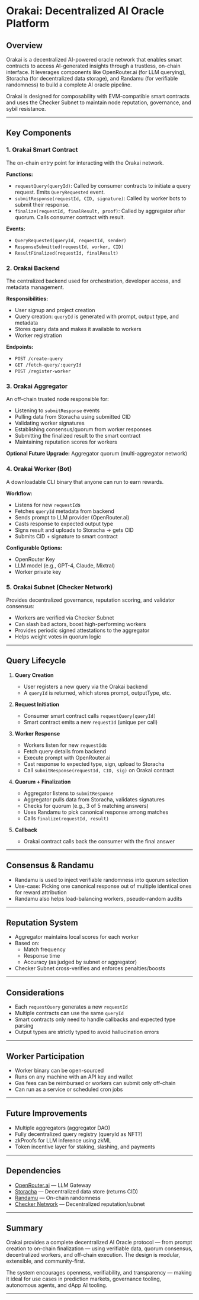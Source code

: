 # Orakai: Decentralized AI Oracle Platform

## Overview
Orakai is a decentralized AI-powered oracle network that enables smart contracts to access AI-generated insights through a trustless, on-chain interface. It leverages components like OpenRouter.ai (for LLM querying), Storacha (for decentralized data storage), and Randamu (for verifiable randomness) to build a complete AI oracle pipeline.

Orakai is designed for composability with EVM-compatible smart contracts and uses the Checker Subnet to maintain node reputation, governance, and sybil resistance.

---

## Key Components

### 1. Orakai Smart Contract
The on-chain entry point for interacting with the Orakai network.

**Functions:**
- `requestQuery(queryId)`: Called by consumer contracts to initiate a query request. Emits `QueryRequested` event.
- `submitResponse(requestId, CID, signature)`: Called by worker bots to submit their response.
- `finalize(requestId, finalResult, proof)`: Called by aggregator after quorum. Calls consumer contract with result.

**Events:**
- `QueryRequested(queryId, requestId, sender)`
- `ResponseSubmitted(requestId, worker, CID)`
- `ResultFinalized(requestId, finalResult)`

### 2. Orakai Backend
The centralized backend used for orchestration, developer access, and metadata management.

**Responsibilities:**
- User signup and project creation
- Query creation: `queryId` is generated with prompt, output type, and metadata
- Stores query data and makes it available to workers
- Worker registration

**Endpoints:**
- `POST /create-query`
- `GET /fetch-query/:queryId`
- `POST /register-worker`

### 3. Orakai Aggregator
An off-chain trusted node responsible for:
- Listening to `submitResponse` events
- Pulling data from Storacha using submitted CID
- Validating worker signatures
- Establishing consensus/quorum from worker responses
- Submitting the finalized result to the smart contract
- Maintaining reputation scores for workers

**Optional Future Upgrade:** Aggregator quorum (multi-aggregator network)

### 4. Orakai Worker (Bot)
A downloadable CLI binary that anyone can run to earn rewards.

**Workflow:**
- Listens for new `requestId`s
- Fetches `queryId` metadata from backend
- Sends prompt to LLM provider (OpenRouter.ai)
- Casts response to expected output type
- Signs result and uploads to Storacha → gets CID
- Submits CID + signature to smart contract

**Configurable Options:**
- OpenRouter Key
- LLM model (e.g., GPT-4, Claude, Mixtral)
- Worker private key

### 5. Orakai Subnet (Checker Network)
Provides decentralized governance, reputation scoring, and validator consensus:
- Workers are verified via Checker Subnet
- Can slash bad actors, boost high-performing workers
- Provides periodic signed attestations to the aggregator
- Helps weight votes in quorum logic

---

## Query Lifecycle

1. **Query Creation**
   - User registers a new query via the Orakai backend
   - A `queryId` is returned, which stores prompt, outputType, etc.

2. **Request Initiation**
   - Consumer smart contract calls `requestQuery(queryId)`
   - Smart contract emits a new `requestId` (unique per call)

3. **Worker Response**
   - Workers listen for new `requestId`s
   - Fetch query details from backend
   - Execute prompt with OpenRouter.ai
   - Cast response to expected type, sign, upload to Storacha
   - Call `submitResponse(requestId, CID, sig)` on Orakai contract

4. **Quorum + Finalization**
   - Aggregator listens to `submitResponse`
   - Aggregator pulls data from Storacha, validates signatures
   - Checks for quorum (e.g., 3 of 5 matching answers)
   - Uses Randamu to pick canonical response among matches
   - Calls `finalize(requestId, result)`

5. **Callback**
   - Orakai contract calls back the consumer with the final answer

---

## Consensus & Randamu
- Randamu is used to inject verifiable randomness into quorum selection
- Use-case: Picking one canonical response out of multiple identical ones for reward attribution
- Randamu also helps load-balancing workers, pseudo-random audits

---

## Reputation System
- Aggregator maintains local scores for each worker
- Based on:
  - Match frequency
  - Response time
  - Accuracy (as judged by subnet or aggregator)
- Checker Subnet cross-verifies and enforces penalties/boosts

---

## Considerations
- Each `requestQuery` generates a new `requestId`
- Multiple contracts can use the same `queryId`
- Smart contracts only need to handle callbacks and expected type parsing
- Output types are strictly typed to avoid hallucination errors

---

## Worker Participation
- Worker binary can be open-sourced
- Runs on any machine with an API key and wallet
- Gas fees can be reimbursed or workers can submit only off-chain
- Can run as a service or scheduled cron jobs

---

## Future Improvements
- Multiple aggregators (aggregator DAO)
- Fully decentralized query registry (queryId as NFT?)
- zkProofs for LLM inference using zkML
- Token incentive layer for staking, slashing, and payments

---

## Dependencies
- [OpenRouter.ai](https://openrouter.ai) — LLM Gateway
- [Storacha](https://github.com/filecoin/storacha) — Decentralized data store (returns CID)
- [Randamu](https://github.com/cryptonetlab/randamu) — On-chain randomness
- [Checker Network](https://checker.network) — Decentralized reputation/subnet

---

## Summary
Orakai provides a complete decentralized AI Oracle protocol — from prompt creation to on-chain finalization — using verifiable data, quorum consensus, decentralized workers, and off-chain execution. The design is modular, extensible, and community-first.

The system encourages openness, verifiability, and transparency — making it ideal for use cases in prediction markets, governance tooling, autonomous agents, and dApp AI tooling.

---

